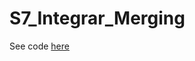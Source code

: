 # S7_Integrar_Merging
See code [here](https://ciencia-de-datos-espaciales-2023-2.github.io/S7_Integrar_Merging/)
